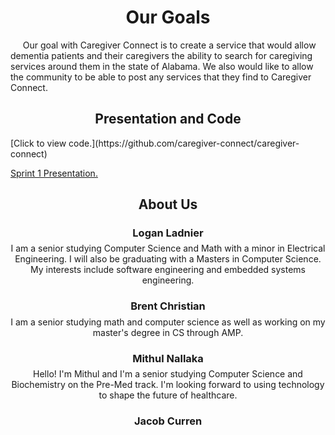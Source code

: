 
<h1 align="center">Our Goals</h1>
&nbsp;&nbsp;&nbsp;&nbsp; Our goal with Caregiver Connect is to create a service that would allow dementia patients and their caregivers the ability to search for caregiving services around them in the state of Alabama. We also would like to allow the community 
to be able to post any services that they find to Caregiver Connect.


<h2 align="center">Presentation and Code</h2>
[Click to view code.](https://github.com/caregiver-connect/caregiver-connect)

[Sprint 1 Presentation.](https://docs.google.com/presentation/d/1_thqBdY25fl19qdwpz-_1uIeUIzq8nOBMN4Q-_7fEos/edit?usp=sharing)


<h2 align="center">About Us</h2>

<h3 align="center">Logan Ladnier</h3>
<p align="center" style="margin: -10px 0 20px 0;">I am a senior studying Computer Science and Math with a minor in Electrical Engineering. I will also be graduating with a Masters in Computer Science. My interests include software engineering and embedded systems engineering.</p>

<h3 align="center">Brent Christian</h3>
<p align="center" style="margin: -10px 0 20px 0;">I am a senior studying math and computer science as well as working on my master's degree in CS through AMP.</p>

<h3 align="center">Mithul Nallaka</h3>
<p align="center" style="margin: -10px 0 20px 0;">Hello! I'm Mithul and I'm a senior studying Computer Science and Biochemistry on the Pre-Med track. I'm looking forward to using technology to shape the future of healthcare.</p>

<h3 align="center">Jacob Curren</h3>
